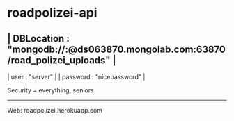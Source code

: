 # roadpolizei-api

| DBLocation : "mongodb://<dbuser>:<dbpassword>@ds063870.mongolab.com:63870/road_polizei_uploads" |
---------------------------------------------------------------------------------------------------
| user : "server"                                                                                 |
| password : "nicepassword"                                                                       |


Security = everything, seniors

---------------------------------------------------------------------------------------------------
Web: roadpolizei.herokuapp.com
